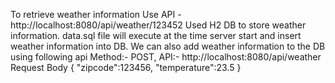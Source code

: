 To retrieve weather information
Use API - http://localhost:8080/api/weather/123452
Used H2 DB to store weather information. data.sql file will execute at the time server start and insert weather information into DB.
We can also add weather information to the DB using following api
Method:- POST,
API:- http://localhost:8080/api/weather
Request Body
{
    "zipcode":123456,
    "temperature":23.5
}
